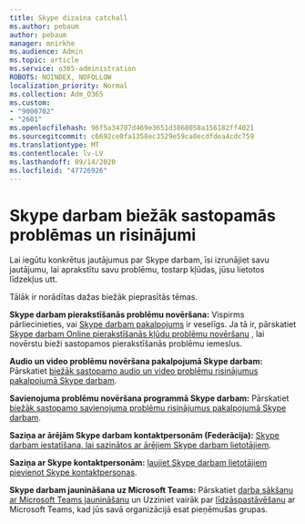 ```yaml
---
title: Skype dizaina catchall
ms.author: pebaum
author: pebaum
manager: mnirkhe
ms.audience: Admin
ms.topic: article
ms.service: o365-administration
ROBOTS: NOINDEX, NOFOLLOW
localization_priority: Normal
ms.collection: Adm_O365
ms.custom:
- "9000702"
- "2601"
ms.openlocfilehash: 96f5a34707d469e3651d3868058a156182ff4021
ms.sourcegitcommit: c6692ce0fa1358ec3529e59ca0ecdfdea4cdc759
ms.translationtype: MT
ms.contentlocale: lv-LV
ms.lasthandoff: 09/14/2020
ms.locfileid: "47726926"
---
```

# <a name="skype-for-business-common-issues-and-resolutions"></a>Skype darbam biežāk sastopamās problēmas un risinājumi 

Lai iegūtu konkrētus jautājumus par Skype darbam, īsi izrunājiet savu jautājumu, lai aprakstītu savu problēmu, tostarp kļūdas, jūsu lietotos līdzekļus utt. 

Tālāk ir norādītas dažas biežāk pieprasītās tēmas.

**Skype darbam pierakstīšanās problēmu novēršana:** Vispirms pārliecinieties, vai [Skype darbam pakalpojums](https://admin.microsoft.com/Adminportal/Home?source=applauncher#/servicehealth) ir veselīgs. Ja tā ir, pārskatiet [Skype darbam Online pierakstīšanās kļūdu problēmu novēršanu](https://docs.microsoft.com/SkypeForBusiness/set-up-skype-for-business-online/troubleshooting-sign-in-errors-for-admins#check-for-common-causes-of-skype-for-business-online-sign-in-errors) , lai novērstu bieži sastopamos pierakstīšanās problēmu iemeslus.
 
**Audio un video problēmu novēršana pakalpojumā Skype darbam:** Pārskatiet [biežāk sastopamo audio un video problēmu risinājumus pakalpojumā Skype darbam](https://support.office.com/article/Troubleshoot-audio-and-video-in-Skype-for-Business-62777bc6-c52b-47ae-84ba-a8905c3b71dc). 

**Savienojuma problēmu novēršana programmā Skype darbam:** Pārskatiet [biežāk sastopamo savienojuma problēmu risinājumus pakalpojumā Skype darbam](https://support.office.com/article/troubleshoot-connection-issues-in-skype-for-business-ca302828-783f-425c-bbe2-356348583771).

**Saziņa ar ārējām Skype darbam kontaktpersonām (Federācija):** [Skype darbam iestatīšana, lai sazinātos ar ārējiem Skype darbam lietotājiem](https://docs.microsoft.com/SkypeForBusiness/set-up-skype-for-business-online/allow-users-to-contact-external-skype-for-business-users).

**Saziņa ar Skype kontaktpersonām:** [ļaujiet Skype darbam lietotājiem pievienot Skype kontaktpersonas](https://docs.microsoft.com/SkypeForBusiness/set-up-skype-for-business-online/let-skype-for-business-users-add-skype-contacts).

**Skype darbam jaunināšana uz Microsoft Teams:** Pārskatiet [darba sākšanu ar Microsoft Teams jaunināšanu](https://docs.microsoft.com/microsoftteams/upgrade-start-here) un Uzziniet vairāk par [līdzāspastāvēšanu](https://docs.microsoft.com/microsoftteams/coexistence-chat-calls-presence) ar Microsoft Teams, kad jūs savā organizācijā esat pieņēmušas grupas. 